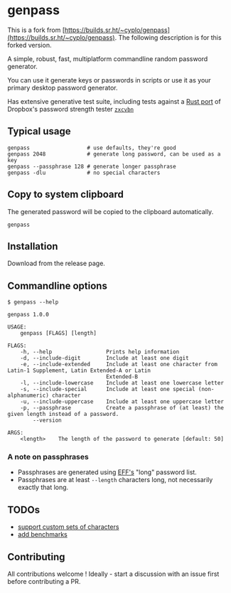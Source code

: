 # genpass

This is a fork from [https://builds.sr.ht/~cyplo/genpass](https://builds.sr.ht/~cyplo/genpass). The following description is for this forked version.

A simple, robust, fast, multiplatform commandline random password generator.

You can use it generate keys or passwords in scripts or use it as your primary desktop password generator.

Has extensive generative test suite, including tests against a [Rust port](https://crates.io/crates/zxcvbn) of Dropbox's password strength tester [`zxcvbn`](https://www.usenix.org/conference/usenixsecurity16/technical-sessions/presentation/wheeler)

## Typical usage
```
genpass                  # use defaults, they're good
genpass 2048             # generate long password, can be used as a key
genpass --passphrase 128 # generate longer passphrase
genpass -dlu             # no special characters
```

## Copy to system clipboard

The generated password will be copied to the clipboard automatically.
```
genpass
```


## Installation
Download from the release page.

## Commandline options
```
$ genpass --help

genpass 1.0.0

USAGE:
    genpass [FLAGS] [length]

FLAGS:
    -h, --help                 Prints help information
    -d, --include-digit        Include at least one digit
    -e, --include-extended     Include at least one character from Latin-1 Supplement, Latin Extended-A or Latin
                               Extended-B
    -l, --include-lowercase    Include at least one lowercase letter
    -s, --include-special      Include at least one special (non-alphanumeric) character
    -u, --include-uppercase    Include at least one uppercase letter
    -p, --passphrase           Create a passphrase of (at least) the given length instead of a password.
        --version

ARGS:
    <length>    The length of the password to generate [default: 50]
```

### A note on passphrases
* Passphrases are generated using [EFF's](https://www.eff.org/deeplinks/2016/07/new-wordlists-random-passphrases) "long" password list.
* Passphrases are at least `--length` characters long, not necessarily exactly that long.

## TODOs
* [support custom sets of characters](https://github.com/cyplo/genpass/issues/4)
* [add benchmarks](https://github.com/cyplo/genpass/issues/5)

## Contributing
All contributions welcome !
Ideally - start a discussion with an issue first before contributing a PR.

